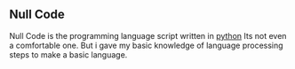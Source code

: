 ## Null Code
Null Code is the programming language script written in [python](https://www.python.org/)
Its not even a comfortable one. But i gave my basic knowledge of language processing steps to make a basic language.


